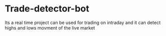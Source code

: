 # Trade-detector-bot
Its a real time project can be used for trading on intraday and it can detect highs and lows movment of the live market

